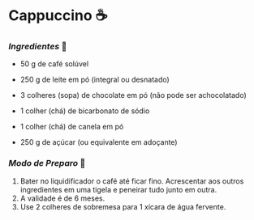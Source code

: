 # Cappuccino :coffee:

### _Ingredientes_ :spoon:

- 50 g de café solúvel

- 250 g de leite em pó (integral ou desnatado)
- 3 colheres (sopa) de chocolate em pó (não pode ser achocolatado)
- 1 colher (chá) de bicarbonato de sódio
- 1 colher (chá) de canela em pó
- 250 g de açúcar (ou equivalente em adoçante)

### _Modo de Preparo_ :milk_glass:

1. Bater no liquidificador o café até ficar fino. Acrescentar aos outros ingredientes em uma tigela e peneirar tudo junto em outra.
2. A validade é de 6 meses.
3. Use 2 colheres de sobremesa para 1 xícara de água fervente.